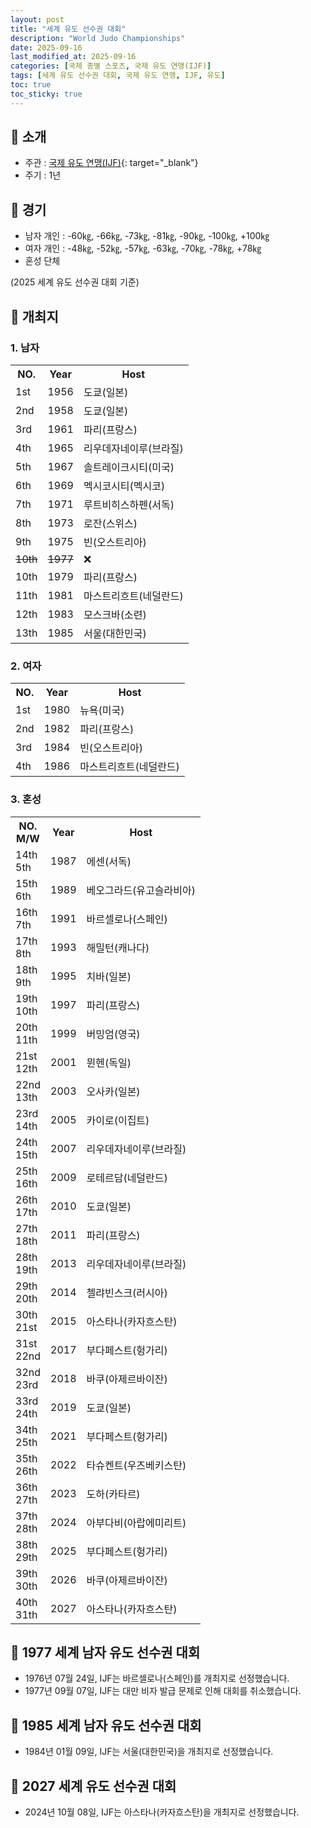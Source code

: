 ```yaml
---
layout: post
title: "세계 유도 선수권 대회"
description: "World Judo Championships"
date: 2025-09-16
last_modified_at: 2025-09-16
categories: [국제 종별 스포츠, 국제 유도 연맹(IJF)]
tags: [세계 유도 선수권 대회, 국제 유도 연맹, IJF, 유도]
toc: true
toc_sticky: true
---
```

## 📜 소개
* 주관 : [국제 유도 연맹(IJF)](https://www.ijf.org/){: target="_blank"}
* 주기 : 1년

## 📜 경기
* 남자 개인 : -60㎏, -66㎏, -73㎏, -81㎏, -90㎏, -100㎏, +100㎏
* 여자 개인 : -48㎏, -52㎏, -57㎏, -63㎏, -70㎏, -78㎏, +78㎏
* 혼성 단체

(2025 세계 유도 선수권 대회 기준)

## 📜 개최지
### 1. 남자

<html>

<head>
    <meta charset="UTF-8">
</head>

<body>
    <table>
        <tr class="header-row">
            <th class="col-no">NO.</th>
            <th class="col-year">Year</th>
            <th class="col-host">Host</th>
        </tr>
        <tr>
            <td>1st</td>
            <td>1956</td>
            <td>도쿄(일본)</td>
        </tr>
        <tr>
            <td>2nd</td>
            <td>1958</td>
            <td>도쿄(일본)</td>
        </tr>
        <tr>
            <td>3rd</td>
            <td>1961</td>
            <td>파리(프랑스)</td>
        </tr>
        <tr>
            <td>4th</td>
            <td>1965</td>
            <td>리우데자네이루(브라질)</td>
        </tr>
        <tr>
            <td>5th</td>
            <td>1967</td>
            <td>솔트레이크시티(미국)</td>
        </tr>
        <tr>
            <td>6th</td>
            <td>1969</td>
            <td>멕시코시티(멕시코)</td>
        </tr>
        <tr>
            <td>7th</td>
            <td>1971</td>
            <td>루트비히스하펜(서독)</td>
        </tr>
        <tr>
            <td>8th</td>
            <td>1973</td>
            <td>로잔(스위스)</td>
        </tr>
        <tr>
            <td>9th</td>
            <td>1975</td>
            <td>빈(오스트리아)</td>
        </tr>
        <tr>
            <td><del>10th</del></td>
            <td><del>1977</del></td>
            <td>❌</td>
        </tr>
        <tr>
            <td>10th</td>
            <td>1979</td>
            <td>파리(프랑스)</td>
        </tr>
        <tr>
            <td>11th</td>
            <td>1981</td>
            <td>마스트리흐트(네덜란드)</td>
        </tr>
        <tr>
            <td>12th</td>
            <td>1983</td>
            <td>모스크바(소련)</td>
        </tr>
        <tr>
            <td><span class="korea-host">13th</span></td>
            <td><span class="korea-host">1985</span></td>
            <td><span class="korea-host">서울(대한민국)</span></td>
        </tr>
    </table>
</body>

</html>

### 2. 여자

<html>

<head>
    <meta charset="UTF-8">
</head>

<body>
    <table>
        <tr class="header-row">
            <th class="col-no">NO.</th>
            <th class="col-year">Year</th>
            <th class="col-host">Host</th>
        </tr>
        <tr>
            <td>1st</td>
            <td>1980</td>
            <td>뉴욕(미국)</td>
        </tr>
        <tr>
            <td>2nd</td>
            <td>1982</td>
            <td>파리(프랑스)</td>
        </tr>
        <tr>
            <td>3rd</td>
            <td>1984</td>
            <td>빈(오스트리아)</td>
        </tr>
        <tr>
            <td>4th</td>
            <td>1986</td>
            <td>마스트리흐트(네덜란드)</td>
        </tr>
    </table>
</body>

</html>

### 3. 혼성

<html>

<head>
    <meta charset="UTF-8">
</head>

<body>
    <table>
        <tr class="header-row">
            <th class="col-no">NO.<br>M/W</th>
            <th class="col-year">Year</th>
            <th class="col-host">Host</th>
        </tr>
        <tr>
            <td>14th<br>5th</td>
            <td>1987</td>
            <td>에센(서독)</td>
        </tr>
        <tr>
            <td>15th<br>6th</td>
            <td>1989</td>
            <td>베오그라드(유고슬라비아)</td>
        </tr>
        <tr>
            <td>16th<br>7th</td>
            <td>1991</td>
            <td>바르셀로나(스페인)</td>
        </tr>
        <tr>
            <td>17th<br>8th</td>
            <td>1993</td>
            <td>해밀턴(캐나다)</td>
        </tr>
        <tr>
            <td>18th<br>9th</td>
            <td>1995</td>
            <td>치바(일본)</td>
        </tr>
        <tr>
            <td>19th<br>10th</td>
            <td>1997</td>
            <td>파리(프랑스)</td>
        </tr>
        <tr>
            <td>20th<br>11th</td>
            <td>1999</td>
            <td>버밍엄(영국)</td>
        </tr>
        <tr>
            <td>21st<br>12th</td>
            <td>2001</td>
            <td>뮌헨(독일)</td>
        </tr>
        <tr>
            <td>22nd<br>13th</td>
            <td>2003</td>
            <td>오사카(일본)</td>
        </tr>
        <tr>
            <td>23rd<br>14th</td>
            <td>2005</td>
            <td>카이로(이집트)</td>
        </tr>
        <tr>
            <td>24th<br>15th</td>
            <td>2007</td>
            <td>리우데자네이루(브라질)</td>
        </tr>
        <tr>
            <td>25th<br>16th</td>
            <td>2009</td>
            <td>로테르담(네덜란드)</td>
        </tr>
        <tr>
            <td>26th<br>17th</td>
            <td>2010</td>
            <td>도쿄(일본)</td>
        </tr>
        <tr>
            <td>27th<br>18th</td>
            <td>2011</td>
            <td>파리(프랑스)</td>
        </tr>
        <tr>
            <td>28th<br>19th</td>
            <td>2013</td>
            <td>리우데자네이루(브라질)</td>
        </tr>
        <tr>
            <td>29th<br>20th</td>
            <td>2014</td>
            <td>첼랴빈스크(러시아)</td>
        </tr>
        <tr>
            <td>30th<br>21st</td>
            <td>2015</td>
            <td>아스타나(카자흐스탄)</td>
        </tr>
        <tr>
            <td>31st<br>22nd</td>
            <td>2017</td>
            <td>부다페스트(헝가리)</td>
        </tr>
        <tr>
            <td>32nd<br>23rd</td>
            <td>2018</td>
            <td>바쿠(아제르바이잔)</td>
        </tr>
        <tr>
            <td>33rd<br>24th</td>
            <td>2019</td>
            <td>도쿄(일본)</td>
        </tr>
        <tr>
            <td>34th<br>25th</td>
            <td>2021</td>
            <td>부다페스트(헝가리)</td>
        </tr>
        <tr>
            <td>35th<br>26th</td>
            <td>2022</td>
            <td>타슈켄트(우즈베키스탄)</td>
        </tr>
        <tr>
            <td>36th<br>27th</td>
            <td>2023</td>
            <td>도하(카타르)</td>
        </tr>
        <tr>
            <td>37th<br>28th</td>
            <td>2024</td>
            <td>아부다비(아랍에미리트)</td>
        </tr>
        <tr>
            <td>38th<br>29th</td>
            <td>2025</td>
            <td>부다페스트(헝가리)</td>
        </tr>
        <tr>
            <td>39th<br>30th</td>
            <td>2026</td>
            <td>바쿠(아제르바이잔)</td>
        </tr>
        <tr>
            <td>40th<br>31th</td>
            <td>2027</td>
            <td>아스타나(카자흐스탄)</td>
        </tr>
    </table>
</body>

</html>

## 📜 1977 세계 남자 유도 선수권 대회
* 1976년 07월 24일, IJF는 바르셀로나(스페인)를 개최지로 선정했습니다.
* 1977년 09월 07일, IJF는 대만 비자 발급 문제로 인해 대회를 취소했습니다.

## 📜 1985 세계 남자 유도 선수권 대회
* 1984년 01월 09일, IJF는 <span class="korea-host">서울(대한민국)</span>을 개최지로 선정했습니다.

## 📜 2027 세계 유도 선수권 대회
* 2024년 10월 08일, IJF는 <span class="foreign-host">아스타나(카자흐스탄)</span>을 개최지로 선정했습니다.
